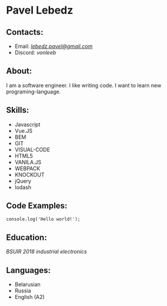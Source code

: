 # Pavel Lebedz


## Contacts:
- Email: *lebedz.pavel@gmail.com*
- Discord: *vonleeb*


## About:
I am a software engineer. I like writing code. I want to learn new programing-language.


## Skills:
+ Javascript
+ Vue.JS
+ BEM
+ GIT
+ VISUAL-CODE
+ HTML5
+ VANILA.JS
+ WEBPACK
+ KNOCKOUT
+ jQuery
+ lodash


## Code Examples:
```
console.log('Hello world!');
```

## Education:
*BSUIR 2018 industrial electronics*

## Languages:
+ Belarusian
+ Russia
+ English (A2)